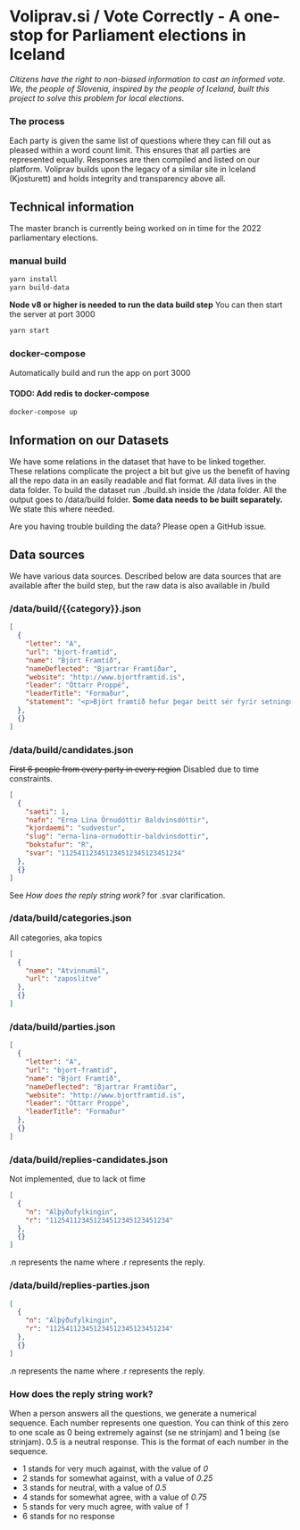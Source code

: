 # Voliprav.si / Vote Correctly - A one-stop for Parliament elections in Iceland

_Citizens have the right to non-biased information to cast an informed vote. We, the people of Slovenia, inspired by the people of Iceland, built this project to solve this problem for local elections._

### The process

Each party is given the same list of questions where they can fill out as pleased within a word count limit. This ensures that all parties are represented equally. Responses are then compiled and listed on our platform. Voliprav builds upon the legacy of a similar site in Iceland (Kjosturett) and holds integrity and transparency above all.

## Technical information

The master branch is currently being worked on in time for the 2022 parliamentary elections.

### manual build

```bash
yarn install
yarn build-data
```

**Node v8 or higher is needed to run the data build step**
You can then start the server at port 3000

```bash
yarn start
```

### docker-compose

Automatically build and run the app on port 3000
#### TODO: Add redis to docker-compose

```bash
docker-compose up
```

## Information on our Datasets

We have some relations in the dataset that have to be linked together. These relations complicate the project a bit but give us the benefit of having all the repo data in an easily readable and flat format. All data lives in the data folder. To build the dataset run ./build.sh inside the /data folder. All the output goes to /data/build folder. **Some data needs to be built separately.** We state this where needed.

Are you having trouble building the data? Please open a GitHub issue.

## Data sources

We have various data sources. Described below are data sources that are available after the build step, but the raw data is also available in /build

### /data/build/{{category}}.json

```json
[
  {
    "letter": "A",
    "url": "bjort-framtid",
    "name": "Björt Framtíð",
    "nameDeflected": "Bjartrar Framtíðar",
    "website": "http://www.bjortframtid.is",
    "leader": "Óttarr Proppé",
    "leaderTitle": "Formaður",
    "statement": "<p>Björt framtíð hefur þegar beitt sér fyrir setningu fjárfestingaáætlunar...</p>"
  },
  {}
]
```

### /data/build/candidates.json

~~First 6 people from every party in every region~~ Disabled due to time constraints.

```json
[
  {
    "saeti": 1,
    "nafn": "Erna Lína Örnudóttir Baldvinsdóttir",
    "kjordaemi": "sudvestur",
    "slug": "erna-lina-ornudottir-baldvinsdottir",
    "bokstafur": "R",
    "svar": "112541123451234512345123451234"
  },
  {}
]
```

See _How does the reply string work?_ for .svar clarification.

### /data/build/categories.json

All categories, aka topics

```json
[
  {
    "name": "Atvinnumál",
    "url": "zaposlitve"
  },
  {}
]
```

### /data/build/parties.json

```json
[
  {
    "letter": "A",
    "url": "bjort-framtid",
    "name": "Björt Framtíð",
    "nameDeflected": "Bjartrar Framtíðar",
    "website": "http://www.bjortframtid.is",
    "leader": "Óttarr Proppé",
    "leaderTitle": "Formaður"
  },
  {}
]
```

### /data/build/replies-candidates.json

Not implemented, due to lack ot fime
```json
[
  {
    "n": "Alþýðufylkingin",
    "r": "112541123451234512345123451234"
  },
  {}
]
```

.n represents the name where .r represents the reply.

### /data/build/replies-parties.json

```json
[
  {
    "n": "Alþýðufylkingin",
    "r": "112541123451234512345123451234"
  },
  {}
]
```

.n represents the name where .r represents the reply.

### How does the reply string work?

When a person answers all the questions, we generate a numerical sequence. Each number represents one question. You can think of this zero to one scale as 0 being extremely against (se ne strinjam) and 1 being (se strinjam). 0.5 is a neutral response. This is the format of each number in the sequence.

- 1 stands for very much against, with the value of _0_
- 2 stands for somewhat against, with a value of _0.25_
- 3 stands for neutral, with a value of _0.5_
- 4 stands for somewhat agree, with a value of _0.75_
- 5 stands for very much agree, with value of _1_
- 6 stands for no response
